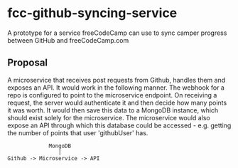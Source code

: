 # fcc-github-syncing-service
A prototype for a service freeCodeCamp can use to sync camper progress between GitHub and freeCodeCamp.com

## Proposal

A microservice that receives post requests from Github, handles them and exposes an API. It would work in the following manner. The webhook for a repo is configured to point to the microservice endpoint. On receiving a request, the server would authenticate it and then decide how many points it was worth. It would then save this data to a MongoDB instance, which should exist solely for the microservice. The microservice would also expose an API through which this database could be accessed - e.g. getting the number of points that user 'githubUser' has.

```
			 MongoDB
				|
Github -> Microservice -> API
```
